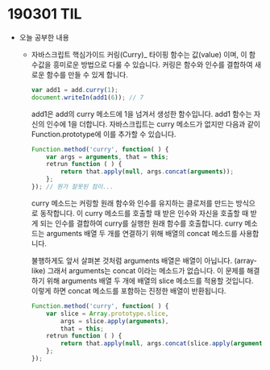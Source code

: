 # 190301 TIL

- 오늘 공부한 내용

  - 자바스크립트 핵심가이드 커링(Curry)_ 타이핑
    함수는 값(value) 이며, 이 함수값을 흥미로운 방법으로 다룰 수 있습니다. 커링은 함수와 인수를 결합하여 새로운 함수를 만들 수 있게 합니다.

    ```javascript
    var add1 = add.curry(1);
    document.writeIn(add1(6)); // 7
    ```

    add1은 add의 curry 메소드에 1을 넘겨서 생성한 함수입니다. add1 함수는 자신의 인수에 1을 더합니다. 자바스크립트는 curry 메소드가 없지만 다음과 같이 Function.prototype에 이를 추가할 수 있습니다.

    ```javascript
    Function.method('curry', function( ) {
        var args = arguments, that = this;
        retrun function ( ) {
            return that.apply(null, args.concat(arguments));
        };
    }); // 뭔가 잘못된 점이...
    ```

    curry 메소드는 커링할 원래 함수와 인수를 유지하는 클로저를 만드는 방식으로 동작합니다. 이 curry 메소드를 호출할 때 받은 인수와 자신을 호출할 때 받게 되는 인수를 결합하여 curry를 실행한 원래 함수를 호출합니다. curry 메소드는 arguments 배열 두 개를 연결하기 위해 배열의 concat 메소드를 사용합니다.

    

    불행하게도 앞서 살펴본 것처럼 arguments 배열은 배열이 아닙니다. (array-like) 그래서 arguments는 concat 이라는 메소드가 없습니다. 이 문제를 해결하기 위해 arguments 배열 두 개에 배열의 slice 메소드를 적용할 것입니다. 이렇게 하면 concat 메소드를 포함하는 진정한 배열이 반환됩니다.

    

    ```javascript
    Function.method('curry', function( ) {
        var slice = Array.prototype.slice,
        	args = slice.apply(arguments),
            that = this;
        retrun function ( ) {
            return that.apply(null, args.concat(slice.apply(arguments));
        };
    }); 
    ```

    

    